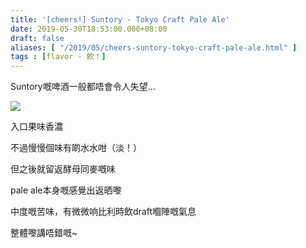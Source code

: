 ```yaml
---
title: '[cheers!] Suntory - Tokyo Craft Pale Ale'
date: 2019-05-30T18:53:00.000+08:00
draft: false
aliases: [ "/2019/05/cheers-suntory-tokyo-craft-pale-ale.html" ]
tags : [flavor - 飲！]
---
```


Suntory嘅啤酒一般都唔會令人失望…

![](/images/suntorytokyo.jpg)

入口果味香濃

不過慢慢個味有啲水水咁（淡！）

但之後就留返酵母同麥嘅味

pale ale本身嘅感覺出返晒嚟

  

中度嘅苦味，有微微响比利時飲draft嗰陣嘅氣息

整體嚟講唔錯嘅~